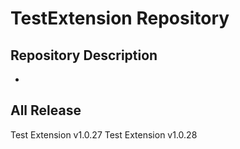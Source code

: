 # TestExtension Repository 
Repository Description
-
-
## All Release
Test Extension v1.0.27
Test Extension v1.0.28
